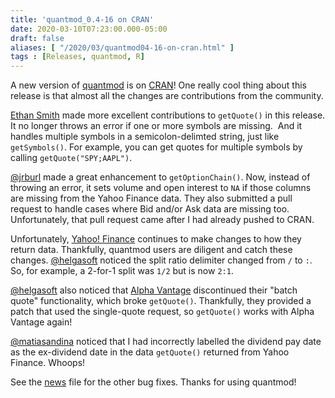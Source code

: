 ```yaml
---
title: 'quantmod_0.4-16 on CRAN'
date: 2020-03-10T07:23:00.000-05:00
draft: false
aliases: [ "/2020/03/quantmod04-16-on-cran.html" ]
tags : [Releases, quantmod, R]
---
```


A new version of [quantmod](http://www.quantmod.com/) is on [CRAN](https://cran.r-project.org/package=quantmod)! One really cool thing about this release is that almost all the changes are contributions from the community.  
  
<!--more-->

[Ethan Smith](https://github.com/ethanbsmith) made more excellent contributions to `getQuote()` in this release. It no longer throws an error if one or more symbols are missing.  And it handles multiple symbols in a semicolon-delimted string, just like `getSymbols()`. For example, you can get quotes for multiple symbols by calling `getQuote("SPY;AAPL")`.  

[@jrburl](https://github.com/jrburl) made a great enhancement to `getOptionChain()`. Now, instead of throwing an error, it sets volume and open interest to `NA` if those columns are missing from the Yahoo Finance data. They also submitted a pull request to handle cases where Bid and/or Ask data are missing too. Unfortunately, that pull request came after I had already pushed to CRAN.  
  
Unfortunately, [Yahoo! Finance](https://finance.yahoo.com/) continues to make changes to how they return data. Thankfully, quantmod users are diligent and catch these changes. [@helgasoft](https://github.com/helgasoft/) noticed the split ratio delimiter changed from `/` to `:`. So, for example, a 2-for-1 split was `1/2` but is now `2:1`.  
  
[@helgasoft](https://github.com/helgasoft/) also noticed that [Alpha Vantage](https://www.alphavantage.co/) discontinued their "batch quote" functionality, which broke `getQuote()`. Thankfully, they provided a patch that used the single-quote request, so `getQuote()` works with Alpha Vantage again!  
  
[@matiasandina](https://github.com/matiasandina) noticed that I had incorrectly labelled the dividend pay date as the ex-dividend date in the data `getQuote()` returned from Yahoo Finance. Whoops!  
  
See the [news](https://cran.r-project.org/web/packages/quantmod/news/news.html) file for the other bug fixes. Thanks for using quantmod!
